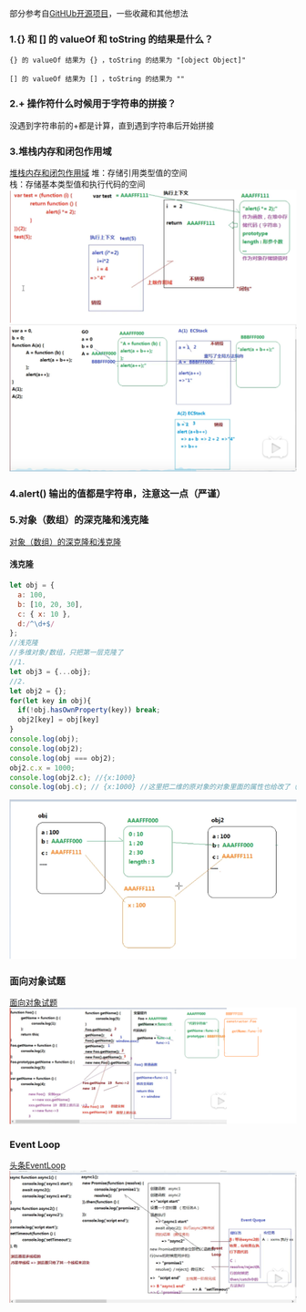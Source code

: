 部分参考自[GitHUb开源项目](https://github.com/CavsZhouyou/Front-End-Interview-Notebook/blob/master/JavaScript/JavaScript.md)，一些收藏和其他想法
### 1.{} 和 [] 的 valueOf 和 toString 的结果是什么？
```
{} 的 valueOf 结果为 {} ，toString 的结果为 "[object Object]"

[] 的 valueOf 结果为 [] ，toString 的结果为 ""
```
### 2.+ 操作符什么时候用于字符串的拼接？
没遇到字符串前的+都是计算，直到遇到字符串后开始拼接

### 3.堆栈内存和闭包作用域  
[堆栈内存和闭包作用域](../BasicJSExercises/语法/堆栈内存和闭包作用域.js)
堆：存储引用类型值的空间  
栈：存储基本类型值和执行代码的空间 
![闭包例题](../assets/img/闭包.png) 
![闭包函数重写](../assets/img/闭包函数重写.png)

### 4.alert() 输出的值都是字符串，注意这一点（严谨）  

### 5.对象（数组）的深克隆和浅克隆  
[对象（数组）的深克隆和浅克隆](../BasicJSExercises/语法/对象（数组）的深克隆和浅克隆.js)
#### 浅克隆  
```js
let obj = {
  a: 100,
  b: [10, 20, 30],
  c: { x: 10 },
  d:/^\d+$/
};
//浅克隆
//多维对象/数组，只把第一层克隆了
//1.
let obj3 = {...obj};
//2.
let obj2 = {};
for(let key in obj){
  if(!obj.hasOwnProperty(key)) break;
  obj2[key] = obj[key]
}
console.log(obj);
console.log(obj2);
console.log(obj === obj2);
obj2.c.x = 1000;
console.log(obj2.c); //{x:1000}
console.log(obj.c); // {x:1000} //这里把二维的原对象的对象里面的属性也给改了（浅克隆）
```
![浅克隆](../assets/img/浅克隆.png)  

### 面向对象试题  
[面向对象试题](../BasicJSExercises/语法/对象.js)  
![面向对象试题](../assets/img/面向对象试题.png)

### Event Loop  
[头条EventLoop](../BasicJSExercises/语法/EventLoop.js)  
![头条EventLoop](../assets/img/头条EventLoop.png)


